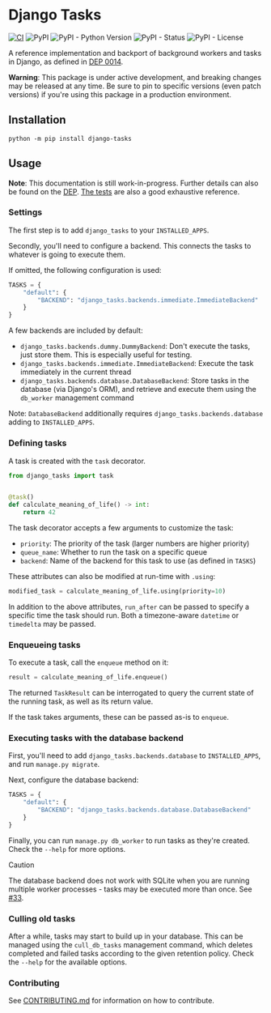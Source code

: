 # Django Tasks

[![CI](https://github.com/RealOrangeOne/django-tasks/actions/workflows/ci.yml/badge.svg)](https://github.com/RealOrangeOne/django-tasks/actions/workflows/ci.yml)
![PyPI](https://img.shields.io/pypi/v/django-tasks.svg)
![PyPI - Python Version](https://img.shields.io/pypi/pyversions/django-tasks.svg)
![PyPI - Status](https://img.shields.io/pypi/status/django-tasks.svg)
![PyPI - License](https://img.shields.io/pypi/l/django-tasks.svg)

A reference implementation and backport of background workers and tasks in Django, as defined in [DEP 0014](https://github.com/django/deps/blob/main/accepted/0014-background-workers.rst).

**Warning**: This package is under active development, and breaking changes may be released at any time. Be sure to pin to specific versions (even patch versions) if you're using this package in a production environment.

## Installation

```
python -m pip install django-tasks
```

## Usage

**Note**: This documentation is still work-in-progress. Further details can also be found on the [DEP](https://github.com/django/deps/blob/main/accepted/0014-background-workers.rst). [The tests](./tests/tests/) are also a good exhaustive reference.

### Settings

The first step is to add `django_tasks` to your `INSTALLED_APPS`.

Secondly, you'll need to configure a backend. This connects the tasks to whatever is going to execute them.

If omitted, the following configuration is used:

```python
TASKS = {
    "default": {
        "BACKEND": "django_tasks.backends.immediate.ImmediateBackend"
    }
}
```

A few backends are included by default:

- `django_tasks.backends.dummy.DummyBackend`: Don't execute the tasks, just store them. This is especially useful for testing.
- `django_tasks.backends.immediate.ImmediateBackend`: Execute the task immediately in the current thread
- `django_tasks.backends.database.DatabaseBackend`: Store tasks in the database (via Django's ORM), and retrieve and execute them using the `db_worker` management command

Note: `DatabaseBackend` additionally requires `django_tasks.backends.database` adding to `INSTALLED_APPS`.

### Defining tasks

A task is created with the `task` decorator.

```python
from django_tasks import task


@task()
def calculate_meaning_of_life() -> int:
    return 42
```

The task decorator accepts a few arguments to customize the task:

- `priority`: The priority of the task (larger numbers are higher priority)
- `queue_name`: Whether to run the task on a specific queue
- `backend`: Name of the backend for this task to use (as defined in `TASKS`)

These attributes can also be modified at run-time with `.using`:

```python
modified_task = calculate_meaning_of_life.using(priority=10)
```

In addition to the above attributes, `run_after` can be passed to specify a specific time the task should run. Both a timezone-aware `datetime` or `timedelta` may be passed.

### Enqueueing tasks

To execute a task, call the `enqueue` method on it:

```python
result = calculate_meaning_of_life.enqueue()
```

The returned `TaskResult` can be interrogated to query the current state of the running task, as well as its return value.

If the task takes arguments, these can be passed as-is to `enqueue`.

### Executing tasks with the database backend

First, you'll need to add `django_tasks.backends.database`  to `INSTALLED_APPS`, and run `manage.py migrate`.

Next, configure the database backend:

```python
TASKS = {
    "default": {
        "BACKEND": "django_tasks.backends.database.DatabaseBackend"
    }
}
```

Finally, you can run `manage.py db_worker` to run tasks as they're created. Check the `--help` for more options.

> [!CAUTION]
> The database backend does not work with SQLite when you are running multiple worker processes - tasks may be executed more than once. See [#33](https://github.com/RealOrangeOne/django-tasks/issues/33).

### Culling old tasks

After a while, tasks may start to build up in your database. This can be managed using the `cull_db_tasks` management command, which deletes completed and failed tasks according to the given retention policy. Check the `--help` for the available options.

### Contributing

See [CONTRIBUTING.md](./CONTRIBUTING.md) for information on how to contribute.
